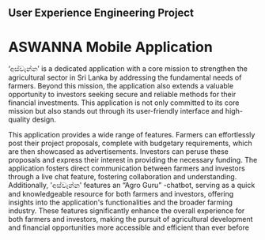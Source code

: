 ## User Experience Engineering  Project

# ASWANNA Mobile Application

‘අස්වැන්න’ is a dedicated application with a core mission to strengthen the agricultural sector in Sri Lanka by addressing the fundamental needs of farmers.
Beyond this mission, the application also extends a valuable opportunity to investors seeking secure and reliable methods for their financial investments.
This application is not only committed to its core mission but also stands out through its user-friendly interface and high-quality design. 

This application provides a wide range of features. Farmers can effortlessly post their project proposals, complete with budgetary requirements, which are then showcased as advertisements.
Investors can peruse these proposals and express their interest in providing the necessary funding. 
The application fosters direct communication between farmers and investors through a live chat feature, fostering collaboration and understanding.
Additionally, 'අස්වැන්න' features an “Agro Guru” -chatbot, serving as a quick and knowledgeable resource for both farmers and investors, offering insights into the application's functionalities and the broader farming industry.
These features significantly enhance the overall experience for both farmers and investors, making the pursuit of agricultural development and financial opportunities more accessible and efficient than ever before
